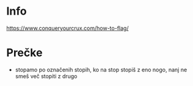 # Info

https://www.conqueryourcrux.com/how-to-flag/

# Prečke

- stopamo po označenih stopih, ko na stop stopiš z eno nogo, nanj ne smeš več stopiti z drugo
